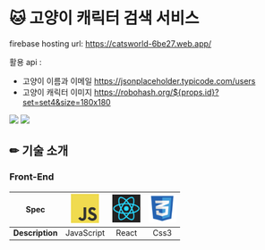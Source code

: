 # 🐱 고양이 캐릭터 검색 서비스

firebase hosting url:
https://catsworld-6be27.web.app/


활용 api :
- 고양이 이름과 이메일
https://jsonplaceholder.typicode.com/users
- 고양이 캐릭터 이미지
https://robohash.org/${props.id}?set=set4&size=180x180

<img src = "https://github.com/frame-creator/css/blob/master/cssimg/%E1%84%89%E1%85%B3%E1%84%8F%E1%85%B3%E1%84%85%E1%85%B5%E1%86%AB%E1%84%89%E1%85%A3%E1%86%BA%202020-05-28%20%E1%84%8B%E1%85%A9%E1%84%92%E1%85%AE%206.55.23.png?raw=true">


<img src = "https://github.com/frame-creator/css/blob/master/cssimg/%E1%84%89%E1%85%B3%E1%84%8F%E1%85%B3%E1%84%85%E1%85%B5%E1%86%AB%E1%84%89%E1%85%A3%E1%86%BA%202020-05-28%20%E1%84%8B%E1%85%A9%E1%84%92%E1%85%AE%206.56.09.png?raw=true">


## ✏ 기술 소개

### Front-End

| Spec | <img width= 50 src="https://github.com/frame-creator/stackimage/blob/master/stackimg/logo-javascript.png?raw=true"> | <img width= 50 src="https://github.com/frame-creator/stackimage/blob/master/stackimg/react.png?raw=true"> | <img width= 50 src="https://github.com/frame-creator/stackimage/blob/master/stackimg/css3logo.png?raw=true"> | 
| :--: | :--: | :--: | :--: | 
| **Description** | JavaScript | React | Css3 | 

</br>
